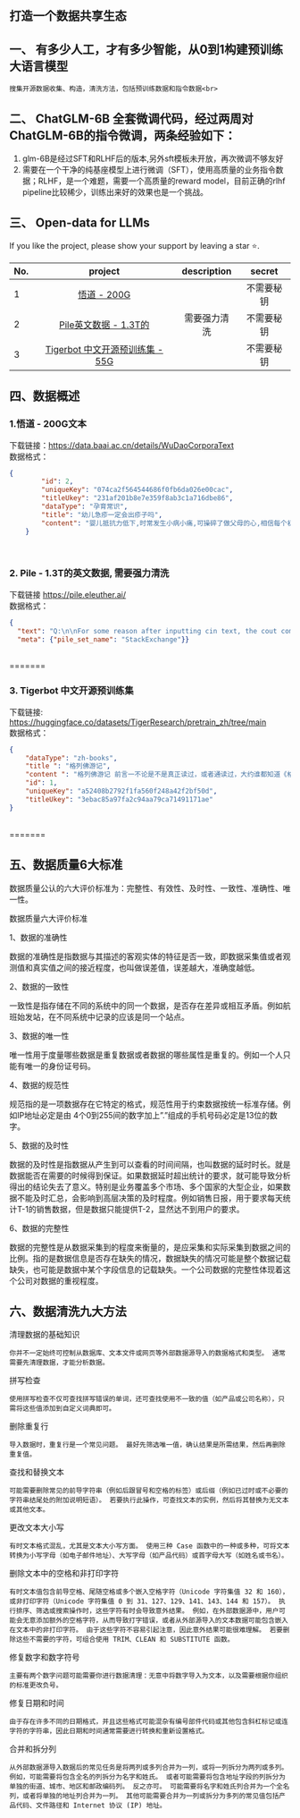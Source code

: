 

##  打造一个数据共享生态 




## 一、 有多少人工，才有多少智能，从0到1构建预训练大语言模型
    搜集开源数据收集、构造，清洗方法，包括预训练数据和指令数据<br>


## 二、 ChatGLM-6B 全套微调代码，经过两周对ChatGLM-6B的指令微调，两条经验如下：<br>
1. glm-6B是经过SFT和RLHF后的版本,另外sft模板未开放，再次微调不够友好<br>
2. 需要在一个干净的纯基座模型上进行微调（SFT），使用高质量的业务指令数据；RLHF，是一个难题，需要一个高质量的reward model，目前正确的rlhf pipeline比较稀少，训练出来好的效果也是一个挑战。<br>



## 三、 Open-data for LLMs 

 If you like the project, please show your support by leaving a star ⭐.

 | No. |                                            project                                             | description |  secret |
 |-----|:----------------------------------------------------------------------------------------------:|:-----------:|:-------:|
 | 1   |                 [悟道 - 200G](https://data.baai.ac.cn/details/WuDaoCorporaText)                  |             |    不需要秘钥    |
 | 2   |                         [Pile英文数据 - 1.3T的](https://pile.eleuther.ai/)                          |   需要强力清洗    |  不需要秘钥  |
 | 3    | [Tigerbot 中文开源预训练集 - 55G](https://huggingface.co/datasets/TigerResearch/pretrain_zh/tree/main) |             |  不需要秘钥  |


## 四、数据概述
### 1.悟道 - 200G文本  
下载链接：https://data.baai.ac.cn/details/WuDaoCorporaText  
数据格式：
```json
{
        "id": 2,
        "uniqueKey": "074ca2f564544686f0fb6da026e00cac",
        "titleUkey": "231af201b8e7e359f8ab3c1a716dbe86",
        "dataType": "孕育常识",
        "title": "幼儿急疹一定会出疹子吗",
        "content": "婴儿抵抗力低下,时常发生小病小痛,可操碎了做父母的心,相信每个初为人母的妈妈,都会为了孩子的健康成长而对襁褓中的新生儿关怀备至,作为一个合格的妈妈,需要了解更多关于更好的照顾孩子的知识,才能防患于未然。那么幼儿急疹一定会出疹子吗。幼儿急疹一定会出疹子吗 幼儿急疹,也叫烧疹或玫瑰疹,是由病毒感染而引起的突发性皮疹,一年四季都可以发生,尤以春、秋两季较为普遍。常见于出生6个月至1岁左右的宝宝。幼儿急疹的潜伏期大约是10~15天。它虽然是传染性的疾病,却很安全,不会象麻疹、水痘那样广泛传染,家中成员同时患上的机会不大。 症状为宝宝首先是持续3~4天发高烧,体温在39~40度之间,热退后周身迅速出现皮疹,并且皮疹很快消退,没有脱屑,没有色素沉着。这些婴儿在没有出现皮疹前也有发热,热度可以比较高,但是感冒症状并不明显,精神、食欲等都还可以,咽喉可能有些红,颈部、枕部的淋巴结可以触到,但无触痛感,其他也没有什么症状和体症。当体温将退或已退时,全身出现玫瑰红色的皮疹时才恍然大悟,其实这时幼儿急疹已近尾声。幼儿急疹对婴儿健康并没什么影响,出过一次后将终身免疫。幼儿急疹的护理 (1)宝宝要多休息,不剧烈玩耍,体育锻炼暂停。 (2)多喝水,适当的加入果汁,这样即提高了维生素的摄入又利于出汗和排尿,可以促进毒物排出。 (3)宝宝患病期间吃些易消化食物,已经可以吃固体食物的宝宝,此时吃流质或半流质饮食。但是注意尽量要有营养。(不建议喝糖分较高的甜水,宝宝此时食欲不佳,会影响宝宝食欲) (4)刻意的适当补充维生素c和维生素b。 (5)宝宝休息的地方要安静,空气注意流通并保持新鲜。 (6)被子不能盖得太厚太多,这样不利于散热。 (7)注意宝宝的皮肤要保持清洁卫生,经常给孩子擦去身上的汗渍,即防止着凉同时防止出疹的宝宝感染。 (8)体温超过39度时,可用温水或37%的酒精为孩子擦身,防止高热惊厥。(小宝宝不建议酒精降温,如果家长不知道酒 精浓度也不建议给大宝宝使用,对皮肤有刺激性) (9)幼儿急疹是为数不多的出疹可以外出玩耍见风的疾病,但是中医认为此时宝宝体质虚,如果宝宝汗多,则不建议出 门见风。 (10) 此时部分宝宝可能很赖妈妈,希望一直依偎在妈妈怀里,可能是疾病导致宝宝的心理需要。所以请妈妈们尽量满足 宝宝的心理需要,也有利于亲子关系。"
    }
```
<br>

### 2. Pile - 1.3T的英文数据, 需要强力清洗  
下载链接 https://pile.eleuther.ai/  
数据格式：  
```json
{
  "text": "Q:\n\nFor some reason after inputting cin text, the cout comes out blank. Any ideas?\n\nSo I am trying to create a simple Text RPG. But, this one problem is holding me back.\n#include \n\nusing namespace std;\n\nint main()\n{\n int input;\n long Sven;\n long Macy;\n\n cout<<\"Choose your Character- 1.Sven or 2.Macy: \";\n cin>>input;\n cin.ignore();\n\n if ( input == Sven ){\n cout<<\"Welcome to CRPG, my good Sir!\";\n }\n\n if (input == Macy ){\n cout<<\"Girls cant fight, go back: \";\n }\n}\n\nSo this code here is what I have at the moment. When I run the program, it allows me to type the name of the character I want to choose. But, the output is always just a blank area of text. I am more or less new to C++ but, I have nice prior knowledge. Any help is great.\n\nA:\n\nWhat threw me off is when you said it allows me to type the name of the character I want to choose\nIn that case, go ahead with comparing the strings:\nEDIT: As Mohammed suggested, comparing strings can be done directly:\nstring input;\n\ncout<<\"Choose your Character- 1.Sven or 2.Macy: \";\ncin>>input;\ncin.ignore();\n\nif ( input == \"Sven\" ){\n cout<<\"Welcome to CRPG, my good Sir!\";\n}\n\nelse if ( input == \"Macy\"){\ncout<<\"Girls cant fight, go back: \";\n}\n\n", 
  "meta": {"pile_set_name": "StackExchange"}}
```
<br>
=======

### 3. Tigerbot 中文开源预训练集 <br>
下载链接: https://huggingface.co/datasets/TigerResearch/pretrain_zh/tree/main <br>
数据格式：<br>
```json
{
    "dataType": "zh-books", 
    "title ": "格列佛游记", 
    "content ": "格列佛游记 前言一不论是不是真正读过，或者通读过，大约谁都知道《格列佛游记》是一部世界名著。在中国读者中，乔纳森·斯威夫特的名字或者不如莎士比亚、狄更斯、萧伯纳来得响亮，可是他的“小人国”、“大人国”的故事倒差不多称得上家喻户晓了。我记得十多年前中学英语的课本上好像就有过“小人国”游记的节选，当然是简写过的。这么一来，在“家喻户晓”的同时，《格列佛游记》在一般人的心中仿佛成了一本儿童读物。那么到底是不是呢？如果不是，它究竟又是怎样的一部书？《格列佛游记》是一部奇书，但我不同意有些评论家的观点，认为这是一本“儿童读物”。神奇的想象，夸张的手段，寓言的笔法（第四卷），固然是一般儿童读物普遍的特点，但《格列佛游记》是以其杰出的讽刺而垂名世界文学史的，而斯威夫特的大名，至少在英国讽刺作家中，至今仍罕有其匹。也实在是斯威夫特的手段太高明了，把那些乌有之邦的故事讲得煞有介事，连最容易被人忽视的细节也描写得一丝不苟，以致近三百年来多少读者只贪婪地享受书中那异想天开的情节和横生的妙趣……", 
    "id": 1,
    "uniqueKey": "a52408b2792f1fa560f248a42f2bf50d",
    "titleUkey": "3ebac85a97fa2c94aa79ca71491171ae"
}
```
<br>
=======

## 五、数据质量6大标准

数据质量公认的六大评价标准为：完整性、有效性、及时性、一致性、准确性、唯一性。

数据质量六大评价标准

1、数据的准确性

数据的准确性是指数据与其描述的客观实体的特征是否一致，即数据采集值或者观测值和真实值之间的接近程度，也叫做误差值，误差越大，准确度越低。

2、数据的一致性

一致性是指存储在不同的系统中的同一个数据，是否存在差异或相互矛盾。例如航班始发站，在不同系统中记录的应该是同一个站点。

3、数据的唯一性

唯一性用于度量哪些数据是重复数据或者数据的哪些属性是重复的。例如一个人只能有唯一的身份证号码。

4、数据的规范性

规范指的是一项数据存在它特定的格式，规范性用于约束数据按统一标准存储。例如IP地址必定是由 4个0到255间的数字加上”.”组成的手机号码必定是13位的数字。

5、数据的及时性

数据的及时性是指数据从产生到可以查看的时间间隔，也叫数据的延时时长。就是数据能否在需要的时候得到保证。如果数据延时超出统计的要求，就可能导致分析得出的结论失去了意义。特别是业务覆盖多个市场、多个国家的大型企业，如果数据不能及时汇总，会影响到高层决策的及时程度。例如销售日报，用于要求每天统计T-1的销售数据，但是数据只能提供T-2，显然达不到用户的要求。

6、数据的完整性

数据的完整性是从数据采集到的程度来衡量的，是应采集和实际采集到数据之间的比例。指的是数据信息是否存在缺失的情况，数据缺失的情况可能是整个数据记载缺失，也可能是数据中某个字段信息的记载缺失。一个公司数据的完整性体现着这个公司对数据的重视程度。

## 六、数据清洗九大方法
   
清理数据的基础知识
```text
你并不一定始终可控制从数据库、文本文件或网页等外部数据源导入的数据格式和类型。 通常需要先清理数据，才能分析数据。 
```

拼写检查
```text
使用拼写检查不仅可查找拼写错误的单词，还可查找使用不一致的值（如产品或公司名称），只需将这些值添加到自定义词典即可。

```

删除重复行
```text
导入数据时，重复行是一个常见问题。 最好先筛选唯一值，确认结果是所需结果，然后再删除重复值。
```

查找和替换文本
```text
可能需要删除常见的前导字符串（例如后跟冒号和空格的标签）或后缀（例如已过时或不必要的字符串结尾处的附加说明短语）。 若要执行此操作，可查找文本的实例，然后将其替换为无文本或其他文本。
```
更改文本大小写
```text
有时文本格式混乱，尤其是文本大小写方面。 使用三种 Case 函数中的一种或多种，可将文本转换为小写字母（如电子邮件地址）、大写字母（如产品代码）或首字母大写（如姓名或书名）。
```
删除文本中的空格和非打印字符
```text
有时文本值包含前导空格、尾随空格或多个嵌入空格字符（Unicode 字符集值 32 和 160），或非打印字符（Unicode 字符集值 0 到 31、127、129、141、143、144 和 157）。 执行排序、筛选或搜索操作时，这些字符有时会导致意外结果。 例如，在外部数据源中，用户可能会无意添加额外的空格字符，从而导致打字错误，或者从外部源导入的文本数据可能包含嵌入在文本中的非打印字符。 由于这些字符不容易引起注意，因此意外结果可能很难理解。 若要删除这些不需要的字符，可组合使用 TRIM、CLEAN 和 SUBSTITUTE 函数。
```
修复数字和数字符号
```text
主要有两个数字问题可能需要你进行数据清理：无意中将数字导入为文本，以及需要根据你组织的标准更改负号。
```

修复日期和时间
```text
由于存在许多不同的日期格式，并且这些格式可能混杂有编号部件代码或其他包含斜杠标记或连字符的字符串，因此日期和时间通常需要进行转换和重新设置格式。
```

合并和拆分列
```text
从外部数据源导入数据后的常见任务是将两列或多列合并为一列，或将一列拆分为两列或多列。 例如，可能需要将包含全名的列拆分为名字和姓氏。 或者可能需要将包含地址字段的列拆分为单独的街道、城市、地区和邮政编码列。 反之亦可。 可能需要将名字和姓氏列合并为一个全名列，或者将单独的地址列合并为一列。 其他可能需要合并为一列或拆分为多列的常见值包括产品代码、文件路径和 Internet 协议 (IP) 地址。

```


    
